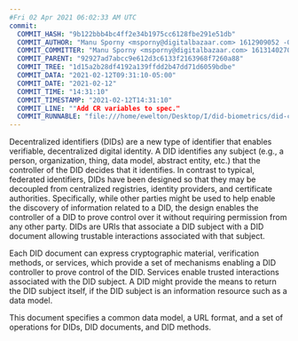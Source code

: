 ```yaml
---
#Fri 02 Apr 2021 06:02:33 AM UTC
commit:
  COMMIT_HASH: "9b122bbb4bc4ff2e34b1975cc6128fbe291e51db"
  COMMIT_AUTHOR: "Manu Sporny <msporny@digitalbazaar.com> 1612909052 -0500"
  COMMIT_COMMITTER: "Manu Sporny <msporny@digitalbazaar.com> 1613140270 -0500"
  COMMIT_PARENT: "92927ad7abcc9e612d3c6133f2163968f7260a88"
  COMMIT_TREE: "1d15a2b28df4192a139ffdd2b47dd71d6059bdbe"
  COMMIT_DATA: "2021-02-12T09:31:10-05:00"
  COMMIT_DATE: "2021-02-12"
  COMMIT_TIME: "14:31:10"
  COMMIT_TIMESTAMP: "2021-02-12T14:31:10"
  COMMIT_LINE: ""Add CR variables to spec."
  COMMIT_RUNNABLE: "file:///home/ewelton/Desktop/I/did-biometrics/did-core-dataset/analysis/gitinfo/9b122bbb4bc4ff2e34b1975cc6128fbe291e51db/snapshot/index.html"
---
```


<section id="abstract">
<p>
<a>Decentralized identifiers</a> (DIDs) are a new type of identifier that
enables verifiable, decentralized digital identity. A <a>DID</a> identifies any
subject (e.g., a person, organization, thing, data model, abstract entity, etc.)
that the controller of the <a>DID</a> decides that it identifies. In contrast to
typical, federated identifiers, <a>DIDs</a> have been designed so that they may be
decoupled from centralized registries, identity providers, and certificate
authorities. Specifically, while other parties might be used to help enable the
discovery of information related to a <a>DID</a>, the design enables the
controller of a <a>DID</a> to prove control over it without requiring permission
from any other party. <a>DIDs</a> are <a>URIs</a> that associate a <a>DID subject</a>
with a <a>DID document</a> allowing trustable interactions associated with that
subject.
    </p>
<p>
Each <a>DID document</a> can express cryptographic material, <a>verification
methods</a>, or <a>services</a>, which provide a set of mechanisms enabling
a <a>DID controller</a> to prove control of the <a>DID</a>. <a>Services</a>
enable trusted interactions associated with the <a>DID subject</a>. A
<a>DID</a> might provide the means to return the <a>DID subject</a> itself,
if the <a>DID subject</a> is an information resource such as a data model.
    </p>
<p>
This document specifies a common data model, a URL format, and a set of
operations for <a>DIDs</a>, <a>DID documents</a>, and <a>DID methods</a>.
    </p>
</section>
